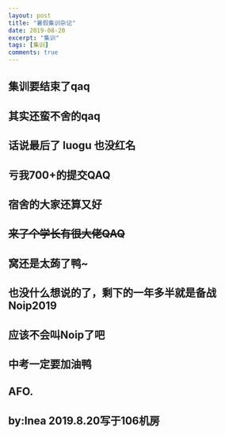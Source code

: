 ```yaml
---
layout: post
title: "暑假集训杂记"
date: 2019-08-20
excerpt: "集训"
tags: [集训]
comments: true
---
```

## 集训要结束了qaq

## 其实还蛮不舍的qaq

## 话说最后了 luogu 也没红名

## 亏我700+的提交QAQ

## 宿舍的大家还算又好

## ~~来了个学长有很大佬QAQ~~

## 窝还是太蒟了鸭~

## 也没什么想说的了，剩下的一年多半就是备战Noip2019

## 应该不会叫Noip了吧

## 中考一定要加油鸭

## AFO.

## by:Inea 2019.8.20写于106机房